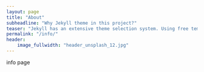 ```yaml
---
layout: page
title: "About"
subheadline: "Why Jekyll theme in this project?"
teaser: "Jekyll has an extensive theme selection system. Using free templates makes it possible to create your own website for various purposes. You're on the right page to check it yourself."
permalink: "/info/"
header:
    image_fullwidth: "header_unsplash_12.jpg"
---
```

info page